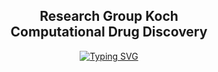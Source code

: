 <h2 align = "center">Research Group Koch <br> Computational Drug Discovery </h2>

<div align="center">
  
[![Typing SVG](https://readme-typing-svg.herokuapp.com?duration=4000&color=00578a&center=true&multiline=true&width=600&lines=+Institute+of+Pharmaceutical+and+Medicinal+Chemistry+;University+of+M%C3%BCnster)](https://git.io/typing-svg)
</div>
